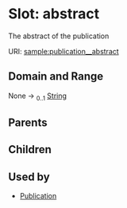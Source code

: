 
# Slot: abstract


The abstract of the publication

URI: [sample:publication__abstract](http://w3id.org/ontogpt/environmental-sample/publication__abstract)


## Domain and Range

None &#8594;  <sub>0..1</sub> [String](types/String.md)

## Parents


## Children


## Used by

 * [Publication](Publication.md)
